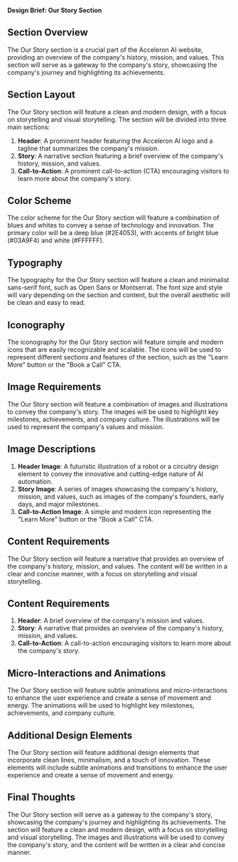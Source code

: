 **Design Brief: Our Story Section**

**Section Overview**
----------------

The Our Story section is a crucial part of the Acceleron AI website, providing an overview of the company's history, mission, and values. This section will serve as a gateway to the company's story, showcasing the company's journey and highlighting its achievements.

**Section Layout**
----------------

The Our Story section will feature a clean and modern design, with a focus on storytelling and visual storytelling. The section will be divided into three main sections:

1. **Header**: A prominent header featuring the Acceleron AI logo and a tagline that summarizes the company's mission.
2. **Story**: A narrative section featuring a brief overview of the company's history, mission, and values.
3. **Call-to-Action**: A prominent call-to-action (CTA) encouraging visitors to learn more about the company's story.

**Color Scheme**
----------------

The color scheme for the Our Story section will feature a combination of blues and whites to convey a sense of technology and innovation. The primary color will be a deep blue (#2E4053), with accents of bright blue (#03A9F4) and white (#FFFFFF).

**Typography**
------------

The typography for the Our Story section will feature a clean and minimalist sans-serif font, such as Open Sans or Montserrat. The font size and style will vary depending on the section and content, but the overall aesthetic will be clean and easy to read.

**Iconography**
--------------

The iconography for the Our Story section will feature simple and modern icons that are easily recognizable and scalable. The icons will be used to represent different sections and features of the section, such as the "Learn More" button or the "Book a Call" CTA.

**Image Requirements**
-------------------

The Our Story section will feature a combination of images and illustrations to convey the company's story. The images will be used to highlight key milestones, achievements, and company culture. The illustrations will be used to represent the company's values and mission.

**Image Descriptions**
--------------------

1. **Header Image**: A futuristic illustration of a robot or a circuitry design element to convey the innovative and cutting-edge nature of AI automation.
2. **Story Image**: A series of images showcasing the company's history, mission, and values, such as images of the company's founders, early days, and major milestones.
3. **Call-to-Action Image**: A simple and modern icon representing the "Learn More" button or the "Book a Call" CTA.

**Content Requirements**
----------------------

The Our Story section will feature a narrative that provides an overview of the company's history, mission, and values. The content will be written in a clear and concise manner, with a focus on storytelling and visual storytelling.

**Content Requirements**
----------------------

1. **Header**: A brief overview of the company's mission and values.
2. **Story**: A narrative that provides an overview of the company's history, mission, and values.
3. **Call-to-Action**: A call-to-action encouraging visitors to learn more about the company's story.

**Micro-Interactions and Animations**
-----------------------------------

The Our Story section will feature subtle animations and micro-interactions to enhance the user experience and create a sense of movement and energy. The animations will be used to highlight key milestones, achievements, and company culture.

**Additional Design Elements**
---------------------------

The Our Story section will feature additional design elements that incorporate clean lines, minimalism, and a touch of innovation. These elements will include subtle animations and transitions to enhance the user experience and create a sense of movement and energy.

**Final Thoughts**
----------------

The Our Story section will serve as a gateway to the company's story, showcasing the company's journey and highlighting its achievements. The section will feature a clean and modern design, with a focus on storytelling and visual storytelling. The images and illustrations will be used to convey the company's story, and the content will be written in a clear and concise manner.